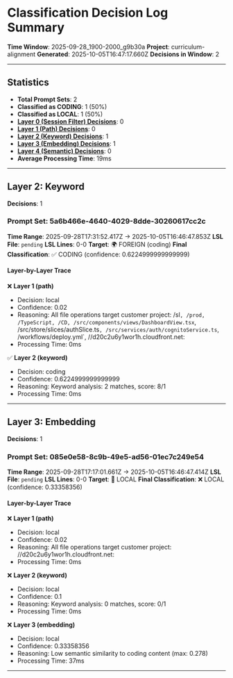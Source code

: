# Classification Decision Log Summary

**Time Window**: 2025-09-28_1900-2000_g9b30a
**Project**: curriculum-alignment
**Generated**: 2025-10-05T16:47:17.660Z
**Decisions in Window**: 2

---

## Statistics

- **Total Prompt Sets**: 2
- **Classified as CODING**: 1 (50%)
- **Classified as LOCAL**: 1 (50%)
- **[Layer 0 (Session Filter) Decisions](#layer-0-session-filter)**: 0
- **[Layer 1 (Path) Decisions](#layer-1-path)**: 0
- **[Layer 2 (Keyword) Decisions](#layer-2-keyword)**: 1
- **[Layer 3 (Embedding) Decisions](#layer-3-embedding)**: 1
- **[Layer 4 (Semantic) Decisions](#layer-4-semantic)**: 0
- **Average Processing Time**: 19ms

---

## Layer 2: Keyword

**Decisions**: 1

### Prompt Set: 5a6b466e-4640-4029-8dde-30260617cc2c

**Time Range**: 2025-09-28T17:31:52.417Z → 2025-10-05T16:46:47.853Z
**LSL File**: `pending`
**LSL Lines**: 0-0
**Target**: 🌍 FOREIGN (coding)
**Final Classification**: ✅ CODING (confidence: 0.6224999999999999)

#### Layer-by-Layer Trace

❌ **Layer 1 (path)**
- Decision: local
- Confidence: 0.02
- Reasoning: All file operations target customer project: /sl`, /prod, /TypeScript, /CD, /src/components/views/DashboardView.tsx`, /src/store/slices/authSlice.ts`, /src/services/auth/cognitoService.ts`, /workflows/deploy.yml`, //d20c2u6y1wor1h.cloudfront.net:
- Processing Time: 0ms

✅ **Layer 2 (keyword)**
- Decision: coding
- Confidence: 0.6224999999999999
- Reasoning: Keyword analysis: 2 matches, score: 8/1
- Processing Time: 0ms

---

## Layer 3: Embedding

**Decisions**: 1

### Prompt Set: 085e0e58-8c9b-49e5-ad56-01ec7c249e54

**Time Range**: 2025-09-28T17:17:01.661Z → 2025-10-05T16:46:47.414Z
**LSL File**: `pending`
**LSL Lines**: 0-0
**Target**: 📍 LOCAL
**Final Classification**: ❌ LOCAL (confidence: 0.33358356)

#### Layer-by-Layer Trace

❌ **Layer 1 (path)**
- Decision: local
- Confidence: 0.02
- Reasoning: All file operations target customer project: //d20c2u6y1wor1h.cloudfront.net:
- Processing Time: 0ms

❌ **Layer 2 (keyword)**
- Decision: local
- Confidence: 0.1
- Reasoning: Keyword analysis: 0 matches, score: 0/1
- Processing Time: 0ms

❌ **Layer 3 (embedding)**
- Decision: local
- Confidence: 0.33358356
- Reasoning: Low semantic similarity to coding content (max: 0.278)
- Processing Time: 37ms

---

